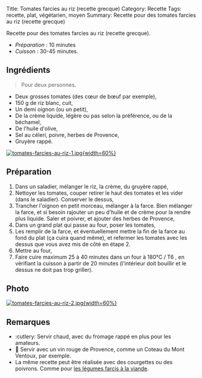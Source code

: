 Title: Tomates farcies au riz (recette grecque)
Category: Recette
Tags: recette, plat, végétarien, moyen
Summary: Recette pour des tomates farcies au riz (recette grecque)

Recette pour des tomates farcies au riz (recette grecque).

- *Préparation* : 10 minutes
- *Cuisson* : 30-45 minutes.

## Ingrédients
> Pour deux personnes.

- Deux grosses tomates (des cœur de bœuf par exemple),
- 150 g de riz blanc, cuit,
- Un demi oignon (ou un petit),
- De la crème liquide, légère ou pas selon la préférence, ou de la béchamel,
- De l'huile d'olive,
- Sel au céleri, poivre, herbes de Provence,
- Gruyère rappé.

[![tomates-farcies-au-riz-1.jpg]({filename}images/tomates-farcies-au-riz-1.jpg){width=60%}]({filename}images/tomates-farcies-au-riz-1.jpg)


## Préparation
1. Dans un saladier, mélanger le riz, la crème, du gruyère rappé,
2. Nettoyer les tomates, couper retirer le haut des tomates et les vider (dans le saladier). Conserver le dessus,
3. Trancher l'oignon en petit morceau, mélanger à la farce. Bien mélanger la farce, et si besoin rajouter un peu d'huile et de crème pour la rendre plus liquide. Saler et poivrer, et ajouter des herbes de Provence,
4. Dans un grand plat qui passe au four, poser les tomates,
5. Les remplir de la farce, et éventuellement mettre la fin de la farce au fond du plat (ça cuira quand même), et refermer les tomates avec les dessus que vous avez mis de côté en étape 2.
6. Mettre au four,
7. Faire cuire maximum 25 à 40 minutes dans un four à 180°C / T6 <i class="fa fa-thermometer-full" aria-hidden="true"></i>, en vérifiant la cuisson à partir de 20 minutes (l'intérieur doit bouillir et le dessus ne doit pas trop griller).

## Photo
[![tomates-farcies-au-riz-2.jpg]({filename}images/tomates-farcies-au-riz-2.jpg){width=60%}]({filename}images/tomates-farcies-au-riz-2.jpg)

## Remarques
- :cutlery: Servir chaud, avec du fromage rappé en plus pour les amateurs.
- :wine_glass: Servir avec un vin rouge de Provence, comme un Coteau du Mont Ventoux, par exemple.
- La même recette peut être réalisée avec des courgettes ou des poivrons. Comme pour [les légumes farcis à la viande](tomates-et-courgettes-farcies.html).
